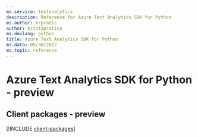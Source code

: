 ```yaml
---
ms.service: textanalytics
description: Reference for Azure Text Analytics SDK for Python
ms.author: krpratic
author: kristapratico
ms.devlang: python
title: Azure Text Analytics SDK for Python
ms.data: 09/30/2022
ms.topic: reference
---
```

# Azure Text Analytics SDK for Python - preview

## Client packages - preview
[!INCLUDE [client-packages](text-analytics-client-index.md)]
